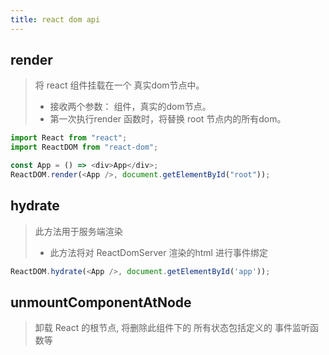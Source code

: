 ```yaml
---
title: react dom api
---
```


## render
> 将 react 组件挂载在一个 真实dom节点中。
>  - 接收两个参数： 组件，真实的dom节点。
>  - 第一次执行render 函数时，将替换 root 节点内的所有dom。

```typescript jsx
import React from "react";
import ReactDOM from "react-dom";

const App = () => <div>App</div>;
ReactDOM.render(<App />, document.getElementById("root"));
```

## hydrate
> 此方法用于服务端渲染
> - 此方法将对 ReactDomServer 渲染的html 进行事件绑定

```typescript jsx
ReactDOM.hydrate(<App />, document.getElementById('app'));
```

## unmountComponentAtNode
> 卸载 React 的根节点, 将删除此组件下的 所有状态包括定义的 事件监听函数等

```typescript jsx

```
